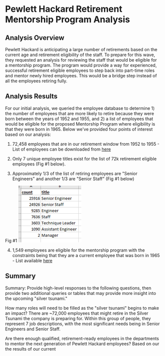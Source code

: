 # Pewlett Hackard Retirement Mentorship Program Analysis

## Analysis Overview

Pewlett Hackard is anticipating a large number of retirements based on the current age and retirement eligibility of the staff.  To prepare for this wave, they requested an analysis for reviewing the staff that would be eligible for a mentorship program.  The program would provide a way for experienced, successful retirement eligible employees to step back into part-time roles and mentor newly hired employees.  This would be a bridge step instead of all the employees retiring fully.  

## Analysis Results

For our initial analysis, we queried the employee database to determine 1) the number of employees that are more likely to retire because they were born between the years of 1952 and 1955, and 2) a list of employees that would be eligible for the proposed Mentorship Program where eligibility is that they were born in 1965.  Below we've provided four points of interest based on our analysis:


1. 72,458 employees that are in our retirement window from 1952 to 1955 - List of employees can be downloaded from [here](https://github.com/amykatherines/Pewlett-Hackard-Analysis/blob/main/Data/retirement_titles.csv)


2. Only 7 unique employee titles exist for the list of 72k retirement eligible employees (Fig #1 below).  
3. Approximately 1/3 of the list of retiring employees are "Senior Engineers" and another 1/3 are "Senior Staff" (Fig #1 below)  

Fig #1
![Unique titles](Resources/Unique_Title_Count.PNG)

4. 1,549 employees are eligible for the mentorship program with the constraints being that they are a current employee that was born in 1965 - List available [here](https://github.com/amykatherines/Pewlett-Hackard-Analysis/blob/main/Data/mentorship_eligibility.csv)


## Summary

Summary: Provide high-level responses to the following questions, then provide two additional queries or tables that may provide more insight into the upcoming "silver tsunami."

How many roles will need to be filled as the "silver tsunami" begins to make an impact?  There are ~72,000 employees that might retire in the Silver Tsunami the company is preparing for.  Within this group of people, they represent 7 job descriptions, with the most significant needs being in Senior Engineers and Senior Staff. 

Are there enough qualified, retirement-ready employees in the departments to mentor the next generation of Pewlett Hackard employees?  Based on our the results of our current
